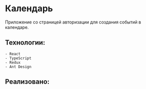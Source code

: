 # Календарь

Приложение со страницей авторизации для создания событий в календаре.

## Технологии:

    - React
    - TypeScript
    - Redux
    - Ant Design

## Реализовано:
